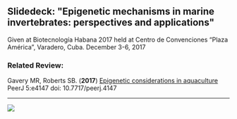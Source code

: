 

## Slidedeck: "Epigenetic mechanisms in marine invertebrates: perspectives and applications" 
Given at Biotecnología Habana 2017 held at Centro de Convenciones “Plaza América”, Varadero, Cuba. December 3-6, 2017 


### Related Review:
Gavery MR, Roberts SB. (**2017**) [Epigenetic considerations in aquaculture](https://doi.org/10.7717/peerj.4147) PeerJ 5:e4147 doi: 10.7717/peerj.4147 <span data-badge-popover="right" data-badge-type="2" data-doi="10.7717/peerj.4147" data-hide-no-mentions="true" class="altmetric-embed"></span>

---
<img src='https://d.pr/i/prer0r+'>

